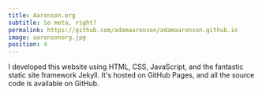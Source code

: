 ```yaml
---
title: Aaronson.org
subtitle: So meta, right?
permalink: https://github.com/adamaaronson/adamaaronson.github.io
image: aaronsonorg.jpg
position: 4
---
```


I developed this website using HTML, CSS, JavaScript, and the fantastic static site framework Jekyll. It's hosted on GitHub Pages, and all the source code is available on GitHub.